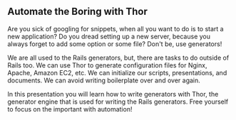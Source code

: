 ## Automate the Boring with Thor

Are you sick of googling for snippets, when all you want to do is to start a new application? Do you dread setting up a new server, because you always forget to add some option or some file? Don't be, use generators!

We are all used to the Rails generators, but, there are tasks to do outside of Rails too. We can use Thor to generate configuration files for Nginx, Apache, Amazon EC2, etc. We can initialize our scripts, presentations, and documents. We can avoid writing boilerplate over and over again. 

In this presentation you will learn how to write generators with Thor, the generator engine that is used for writing the Rails generators. Free yourself to focus on the important with automation!

